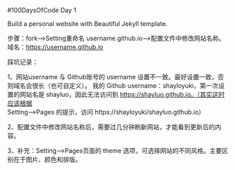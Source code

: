 #100DaysOfCode Day 1

Build a personal website with Beautiful Jekyll template.

步骤：fork-->Setting重命名 username.github.io-->配置文件中修改网站名称。
域名：https://username.github.io

踩坑记录：

1、网站username 与 Github账号的 username 设置不一致。最好设置一致，否则域名会很长（也可自定义）。
我的 Github username：shayloyuki，第一次设置的网站名是 shayluo，因此无法访问到 https://shayluo.github.io。（其实这时应该根据 Setting-->Pages 的提示，访问 https://shayloyuki/shayluo.github.io）

2、配置文件中修改网站名称后，需要过几分钟刷新网站，才能看到更新后的内容。

3、补充：Setting-->Pages页面的 theme 选项，可选择网站的不同风格。主要区别在于图片、颜色和排版。
